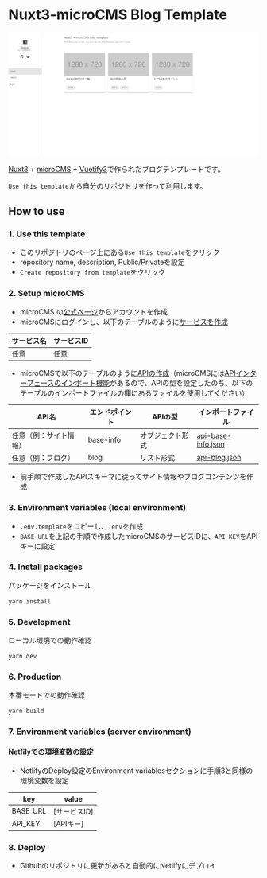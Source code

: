 # Nuxt3-microCMS Blog Template

![](docs/demo-img.png)

[Nuxt3](https://v3.nuxtjs.org) + [microCMS](https://microcms.io/) + [Vuetify3](https://next.vuetifyjs.com/en/)で作られたブログテンプレートです。

`Use this template`から自分のリポジトリを作って利用します。

## How to use

### 1. Use this template
- このリポジトリのページ上にある`Use this template`をクリック
- repository name, description, Public/Privateを設定
- `Create repository from template`をクリック
### 2. Setup microCMS
- microCMS の[公式ページ](https://microcms.io/)からアカウントを作成
- microCMSにログインし、以下のテーブルのように[サービスを作成](https://document.microcms.io/manual/create-service)

| サービス名 | サービスID |
| --- | --- |
| 任意 | 任意 |

- microCMSで以下のテーブルのように[APIの作成](https://document.microcms.io/manual/create-api)（microCMSには[APIインターフェースのインポート機能](https://document.microcms.io/manual/export-and-import-api-schema#hf95e7cc83a)があるので、APIの型を設定したのち、以下のテーブルのインポートファイルの欄にあるファイルを使用してください）

| API名 | エンドポイント | APIの型 | インポートファイル |
| --- | --- | --- | --- |
| 任意（例：サイト情報） | base-info | オブジェクト形式 | [api-base-info.json](docs/api-base-info.json) |
| 任意（例：ブログ） | blog | リスト形式 | [api-blog.json](docs/api-blog.json) |

- 前手順で作成したAPIスキーマに従ってサイト情報やブログコンテンツを作成

### 3. Environment variables (local environment)

- `.env.template`をコピーし、`.env`を作成
- `BASE_URL`を上記の手順で作成したmicroCMSのサービスIDに、`API_KEY`をAPIキーに設定
### 4. Install packages
パッケージをインストール
```bash
yarn install
```

### 5. Development
ローカル環境での動作確認
```bash
yarn dev
```
### 6. Production
本番モードでの動作確認
```bash
yarn build
```

### 7. Environment variables (server environment)
#### [Netfily](https://www.netlify.com/)での環境変数の設定
- NetlifyのDeploy設定のEnvironment variablesセクションに手順3と同様の環境変数を設定

| key | value |
| --- | --- |
| BASE_URL | [サービスID] |
| API_KEY | [APIキー] |

### 8. Deploy
- Githubのリポジトリに更新があると自動的にNetlifyにデプロイ



